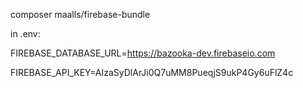 composer maalls/firebase-bundle


in .env:

FIREBASE_DATABASE_URL=https://bazooka-dev.firebaseio.com

FIREBASE_API_KEY=AIzaSyDlArJi0Q7uMM8PueqjS9ukP4Gy6uFlZ4c

